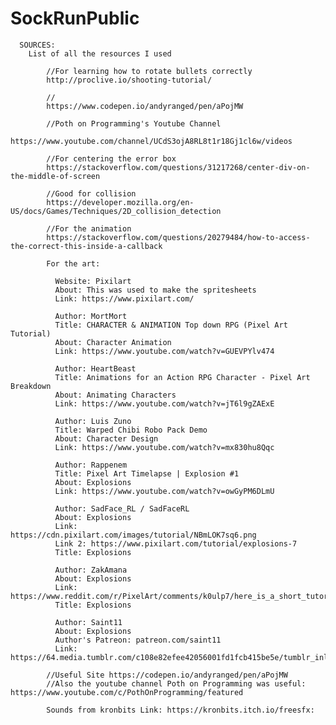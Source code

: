 # SockRunPublic

 
      SOURCES:
        List of all the resources I used
            
            //For learning how to rotate bullets correctly
            http://proclive.io/shooting-tutorial/
        
            //
            https://www.codepen.io/andyranged/pen/aPojMW
            
            //Poth on Programming's Youtube Channel 
            https://www.youtube.com/channel/UCdS3ojA8RL8t1r18Gj1cl6w/videos

            //For centering the error box
            https://stackoverflow.com/questions/31217268/center-div-on-the-middle-of-screen

            //Good for collision
            https://developer.mozilla.org/en-US/docs/Games/Techniques/2D_collision_detection

            //For the animation
            https://stackoverflow.com/questions/20279484/how-to-access-the-correct-this-inside-a-callback

            For the art:
            
              Website: Pixilart
              About: This was used to make the spritesheets 
              Link: https://www.pixilart.com/

              Author: MortMort
              Title: CHARACTER & ANIMATION Top down RPG (Pixel Art Tutorial)
              About: Character Animation
              Link: https://www.youtube.com/watch?v=GUEVPYlv474
              
              Author: HeartBeast
              Title: Animations for an Action RPG Character - Pixel Art Breakdown
              About: Animating Characters
              Link: https://www.youtube.com/watch?v=jT6l9gZAExE

              Author: Luis Zuno
              Title: Warped Chibi Robo Pack Demo
              About: Character Design
              Link: https://www.youtube.com/watch?v=mx830hu8Qqc

              Author: Rappenem
              Title: Pixel Art Timelapse | Explosion #1
              About: Explosions
              Link: https://www.youtube.com/watch?v=owGyPM6DLmU

              Author: SadFace_RL / SadFaceRL
              About: Explosions
              Link: https://cdn.pixilart.com/images/tutorial/NBmLOK7sq6.png
              Link 2: https://www.pixilart.com/tutorial/explosions-7
              Title: Explosions

              Author: ZakAmana
              About: Explosions
              Link: https://www.reddit.com/r/PixelArt/comments/k0ulp7/here_is_a_short_tutorial_about_animating/
              Title: Explosions

              Author: Saint11
              About: Explosions
              Author's Patreon: patreon.com/saint11
              Link: https://64.media.tumblr.com/c108e82efee42056001fd1fcb415be5e/tumblr_inline_orlowlgPOa1qdiwz3_1280.gif

            //Useful Site https://codepen.io/andyranged/pen/aPojMW
            //Also the youtube channel Poth on Programming was useful: https://www.youtube.com/c/PothOnProgramming/featured
               
            Sounds from kronbits Link: https://kronbits.itch.io/freesfx:

        
        
